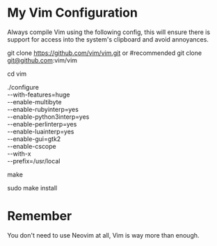 # My Vim Configuration

Always compile Vim using the following config, this will ensure there is 
support for access into the system's clipboard and avoid annoyances.

git clone https://github.com/vim/vim.git
or #recommended
git clone git@github.com:vim/vim

cd vim

./configure \
    --with-features=huge \
    --enable-multibyte \
    --enable-rubyinterp=yes \
    --enable-python3interp=yes \
    --enable-perlinterp=yes \
    --enable-luainterp=yes \
    --enable-gui=gtk2 \
    --enable-cscope \
    --with-x \
    --prefix=/usr/local

make

sudo make install

# Remember
You don't need to use Neovim at all, Vim is way more than enough.
